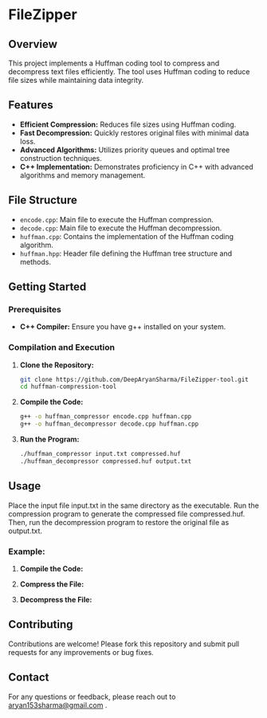 # FileZipper

## Overview
This project implements a Huffman coding tool to compress and decompress text files efficiently. The tool uses Huffman coding to reduce file sizes while maintaining data integrity.

## Features
- **Efficient Compression:** Reduces file sizes using Huffman coding.
- **Fast Decompression:** Quickly restores original files with minimal data loss.
- **Advanced Algorithms:** Utilizes priority queues and optimal tree construction techniques.
- **C++ Implementation:** Demonstrates proficiency in C++ with advanced algorithms and memory management.

## File Structure
- `encode.cpp`: Main file to execute the Huffman compression.
- `decode.cpp`: Main file to execute the Huffman decompression.
- `huffman.cpp`: Contains the implementation of the Huffman coding algorithm.
- `huffman.hpp`: Header file defining the Huffman tree structure and methods.

## Getting Started

### Prerequisites
- **C++ Compiler:** Ensure you have g++ installed on your system.

### Compilation and Execution
1. **Clone the Repository:**
   ```sh
   git clone https://github.com/DeepAryanSharma/FileZipper-tool.git
   cd huffman-compression-tool
   
2. **Compile the Code:**
    ```sh
    g++ -o huffman_compressor encode.cpp huffman.cpp
    g++ -o huffman_decompressor decode.cpp huffman.cpp

3. **Run the Program:**
    ```sh
    ./huffman_compressor input.txt compressed.huf
    ./huffman_decompressor compressed.huf output.txt

## Usage
Place the input file input.txt in the same directory as the executable. Run the compression program to generate the compressed file compressed.huf. Then, run the decompression program to restore the original file as output.txt.
### Example:
1. **Compile the Code:**

2. **Compress the File:**

3. **Decompress the File:**

## Contributing
Contributions are welcome! Please fork this repository and submit pull requests for any improvements or bug fixes.

## Contact
For any questions or feedback, please reach out to aryan153sharma@gmail.com .



   
